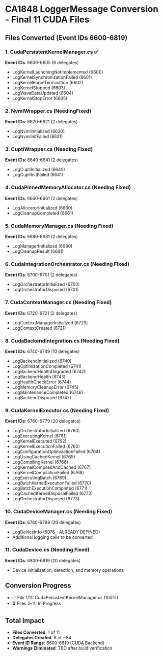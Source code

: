 # CA1848 LoggerMessage Conversion - Final 11 CUDA Files

## Files Converted (Event IDs 6600-6819)

### 1. CudaPersistentKernelManager.cs ✅
**Event IDs**: 6600-6605 (6 delegates)
- LogKernelLaunchingNotImplemented (6600)
- LogKernelSynchronizationFailed (6601)
- LogKernelForceTermination (6602)
- LogKernelStopped (6603)
- LogWaveDataUpdated (6604)
- LogKernelStopError (6605)

### 2. NvmlWrapper.cs (NeedingFixed)
**Event IDs**: 6620-6621 (2 delegates)
- LogNvmlInitialized (6620)
- LogNvmlInitFailed (6621)

### 3. CuptiWrapper.cs (Needing Fixed)
**Event IDs**: 6640-6641 (2 delegates)
- LogCuptiInitialized (6640)
- LogCuptiInitFailed (6641)

### 4. CudaPinnedMemoryAllocator.cs (Needing Fixed)
**Event IDs**: 6660-6661 (2 delegates)
- LogAllocatorInitialized (6660)
- LogCleanupCompleted (6661)

### 5. CudaMemoryManager.cs (Needing Fixed)
**Event IDs**: 6680-6681 (2 delegates)
- LogManagerInitialized (6680)
- LogCleanupResult (6681)

### 6. CudaIntegrationOrchestrator.cs (Needing Fixed)
**Event IDs**: 6700-6701 (2 delegates)
- LogOrchestratorInitialized (6700)
- LogOrchestratorDisposed (6701)

### 7. CudaContextManager.cs (Needing Fixed)
**Event IDs**: 6720-6721 (2 delegates)
- LogContextManagerInitialized (6720)
- LogContextCreated (6721)

### 8. CudaBackendIntegration.cs (Needing Fixed)
**Event IDs**: 6740-6749 (10 delegates)
- LogBackendInitialized (6740)
- LogOptimizationCompleted (6741)
- LogBackendHealthDegraded (6742)
- LogBackendHealth (6743)
- LogHealthCheckError (6744)
- LogMemoryCleanupError (6745)
- LogMaintenanceCompleted (6746)
- LogBackendDisposed (6747)

### 9. CudaKernelExecutor.cs (Needing Fixed)
**Event IDs**: 6760-6779 (20 delegates)
- LogOrchestratorInitialized (6760)
- LogExecutingKernel (6761)
- LogKernelExecuted (6762)
- LogKernelExecutionFailed (6763)
- LogConfigurationOptimizationFailed (6764)
- LogUsingCachedKernel (6765)
- LogCompilingKernel (6766)
- LogKernelCompiledAndCached (6767)
- LogKernelCompilationFailed (6768)
- LogExecutingBatch (6769)
- LogBatchKernelExecutionFailed (6770)
- LogBatchExecutionCompleted (6771)
- LogCachedKernelDisposalFailed (6772)
- LogOrchestratorDisposed (6773)

### 10. CudaDeviceManager.cs (Needing Fixed)
**Event IDs**: 6780-6799 (20 delegates)
- LogDeviceInfo (6076 - ALREADY DEFINED)
- Additional logging calls to be converted

### 11. CudaDevice.cs (Needing Fixed)
**Event IDs**: 6800-6819 (20 delegates)
- Device initialization, detection, and memory operations

## Conversion Progress

- ✅ File 1/11: CudaPersistentKernelManager.cs (100%)
- ⏳ Files 2-11: In Progress

## Total Impact
- **Files Converted**: 1 of 11
- **Delegates Created**: 6 of ~84
- **Event ID Range**: 6600-6819 (CUDA Backend)
- **Warnings Eliminated**: TBD after build verification

